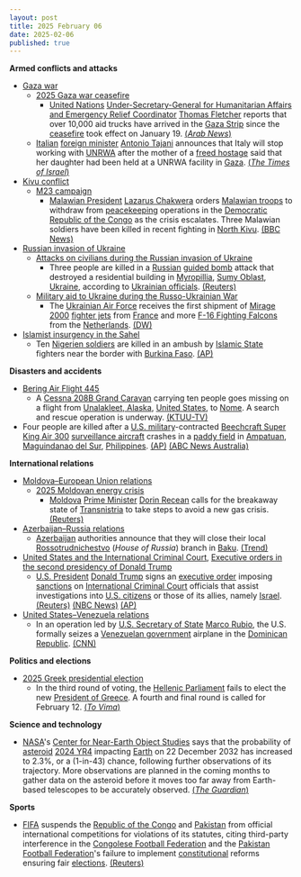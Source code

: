 ```yaml
---
layout: post
title: 2025 February 06
date: 2025-02-06
published: true
---
```



**Armed conflicts and attacks**

* [Gaza war](https://en.wikipedia.org/wiki/Gaza_war "Gaza war")
  + [2025 Gaza war ceasefire](https://en.wikipedia.org/wiki/2025_Gaza_war_ceasefire "2025 Gaza war ceasefire")
    - [United Nations](https://en.wikipedia.org/wiki/United_Nations "United Nations") [Under-Secretary-General for Humanitarian Affairs and Emergency Relief Coordinator](https://en.wikipedia.org/wiki/Under-Secretary-General_for_Humanitarian_Affairs_and_Emergency_Relief_Coordinator "Under-Secretary-General for Humanitarian Affairs and Emergency Relief Coordinator") [Thomas Fletcher](https://en.wikipedia.org/wiki/Thomas_Fletcher_%28diplomat%29 "Thomas Fletcher (diplomat)") reports that over 10,000 aid trucks have arrived in the [Gaza Strip](https://en.wikipedia.org/wiki/Gaza_Strip "Gaza Strip") since the [ceasefire](https://en.wikipedia.org/wiki/Ceasefire "Ceasefire") took effect on January 19. [(*Arab News*)](https://www.arabnews.com/node/2589292/middle-east)
  + [Italian](https://en.wikipedia.org/wiki/Italy "Italy") [foreign minister](https://en.wikipedia.org/wiki/Minister_of_Foreign_Affairs_%28Italy%29 "Minister of Foreign Affairs (Italy)") [Antonio Tajani](https://en.wikipedia.org/wiki/Antonio_Tajani "Antonio Tajani") announces that Italy will stop working with [UNRWA](https://en.wikipedia.org/wiki/UNRWA "UNRWA") after the mother of a [freed hostage](https://en.wikipedia.org/wiki/Gaza_war_hostage_crisis "Gaza war hostage crisis") said that her daughter had been held at a UNRWA facility in [Gaza](https://en.wikipedia.org/wiki/Gaza_Strip "Gaza Strip"). [(*The Times of Israel*)](https://www.timesofisrael.com/liveblog_entry/in-meeting-with-saar-top-italian-diplomat-says-rome-will-no-longer-work-with-unrwa/)
* [Kivu conflict](https://en.wikipedia.org/wiki/Kivu_conflict "Kivu conflict")
  + [M23 campaign](https://en.wikipedia.org/wiki/M23_campaign_%282022%E2%80%93present%29 "M23 campaign (2022–present)")
    - [Malawian President](https://en.wikipedia.org/wiki/President_of_Malawi "President of Malawi") [Lazarus Chakwera](https://en.wikipedia.org/wiki/Lazarus_Chakwera "Lazarus Chakwera") orders [Malawian troops](https://en.wikipedia.org/wiki/Malawian_Defence_Force "Malawian Defence Force") to withdraw from [peacekeeping](https://en.wikipedia.org/wiki/Peacekeeping "Peacekeeping") operations in the [Democratic Republic of the Congo](https://en.wikipedia.org/wiki/Democratic_Republic_of_the_Congo "Democratic Republic of the Congo") as the crisis escalates. Three Malawian soldiers have been killed in recent fighting in [North Kivu](https://en.wikipedia.org/wiki/North_Kivu "North Kivu"). [(BBC News)](https://www.bbc.co.uk/news/articles/c0m1jmdr4jgo)
* [Russian invasion of Ukraine](https://en.wikipedia.org/wiki/Russian_invasion_of_Ukraine "Russian invasion of Ukraine")
  + [Attacks on civilians during the Russian invasion of Ukraine](https://en.wikipedia.org/wiki/Attacks_on_civilians_during_the_Russian_invasion_of_Ukraine "Attacks on civilians during the Russian invasion of Ukraine")
    - Three people are killed in a [Russian](https://en.wikipedia.org/wiki/Russia "Russia") [guided bomb](https://en.wikipedia.org/wiki/Guided_bomb "Guided bomb") attack that destroyed a residential building in [Myropillia](https://en.wikipedia.org/wiki/Myropillia "Myropillia"), [Sumy Oblast](https://en.wikipedia.org/wiki/Sumy_Oblast "Sumy Oblast"), [Ukraine](https://en.wikipedia.org/wiki/Ukraine "Ukraine"), according to [Ukrainian officials](https://en.wikipedia.org/wiki/Ukrainian_Prosecutor_General "Ukrainian Prosecutor General"). [(Reuters)](https://www.reuters.com/world/europe/russian-strike-ukraines-sumy-region-kills-3-officials-say-2025-02-07/)
  + [Military aid to Ukraine during the Russo-Ukrainian War](https://en.wikipedia.org/wiki/List_of_military_aid_to_Ukraine_during_the_Russo-Ukrainian_War "List of military aid to Ukraine during the Russo-Ukrainian War")
    - The [Ukrainian Air Force](https://en.wikipedia.org/wiki/Ukrainian_Air_Force "Ukrainian Air Force") receives the first shipment of [Mirage 2000](https://en.wikipedia.org/wiki/Dassault_Mirage_2000 "Dassault Mirage 2000") [fighter jets](https://en.wikipedia.org/wiki/Fighter_jet "Fighter jet") from [France](https://en.wikipedia.org/wiki/France "France") and more [F-16 Fighting Falcons](https://en.wikipedia.org/wiki/General_Dynamics_F-16_Fighting_Falcon "General Dynamics F-16 Fighting Falcon") from the [Netherlands](https://en.wikipedia.org/wiki/Netherlands "Netherlands"). [(DW)](https://www.dw.com/en/ukraine-receives-french-and-dutch-fighter-jets/a-71530786)
* [Islamist insurgency in the Sahel](https://en.wikipedia.org/wiki/Islamist_insurgency_in_the_Sahel "Islamist insurgency in the Sahel")
  + Ten [Nigerien soldiers](https://en.wikipedia.org/wiki/Niger_Armed_Forces "Niger Armed Forces") are killed in an ambush by [Islamic State](https://en.wikipedia.org/wiki/Islamic_State_%E2%80%93_Sahel_Province "Islamic State – Sahel Province") fighters near the border with [Burkina Faso](https://en.wikipedia.org/wiki/Burkina_Faso "Burkina Faso"). [(AP)](https://apnews.com/article/niger-ambush-sahel-violence-army-islamic-state-1dcbbf12ac1eafb6af0be5063f673696)

**Disasters and accidents**

* [Bering Air Flight 445](https://en.wikipedia.org/wiki/Bering_Air_Flight_445 "Bering Air Flight 445")
  + A [Cessna 208B Grand Caravan](https://en.wikipedia.org/wiki/Cessna_208B_Grand_Caravan "Cessna 208B Grand Caravan") carrying ten people goes missing on a flight from [Unalakleet, Alaska](https://en.wikipedia.org/wiki/Unalakleet%2C_Alaska "Unalakleet, Alaska"), [United States](https://en.wikipedia.org/wiki/United_States "United States"), to [Nome](https://en.wikipedia.org/wiki/Nome%2C_Alaska "Nome, Alaska"). A search and rescue operation is underway. [(KTUU-TV)](https://www.alaskasnewssource.com/2025/02/07/report-possible-plane-with-10-onboard-down-near-nome/)
* Four people are killed after a [U.S. military](https://en.wikipedia.org/wiki/United_States_Armed_Forces "United States Armed Forces")-contracted [Beechcraft Super King Air 300](https://en.wikipedia.org/wiki/Beechcraft_Super_King_Air_300 "Beechcraft Super King Air 300") [surveillance aircraft](https://en.wikipedia.org/wiki/Surveillance_aircraft "Surveillance aircraft") crashes in a [paddy field](https://en.wikipedia.org/wiki/Paddy_field "Paddy field") in [Ampatuan](https://en.wikipedia.org/wiki/Ampatuan%2C_Maguindanao_del_Sur "Ampatuan, Maguindanao del Sur"), [Maguindanao del Sur](https://en.wikipedia.org/wiki/Maguindanao_del_Sur "Maguindanao del Sur"), [Philippines](https://en.wikipedia.org/wiki/Philippines "Philippines"). [(AP)](https://apnews.com/article/philippines-plane-crash-us-military-24ff90663ffec8033361d26fb9ac17db) [(ABC News Australia)](https://www.abc.net.au/news/2025-02-07/us-contracted-light-plane-crash-kills-four-in-philippines/104907506)

**International relations**

* [Moldova–European Union relations](https://en.wikipedia.org/wiki/Moldova%E2%80%93European_Union_relations "Moldova–European Union relations")
  + [2025 Moldovan energy crisis](https://en.wikipedia.org/wiki/2025_Moldovan_energy_crisis "2025 Moldovan energy crisis")
    - [Moldova](https://en.wikipedia.org/wiki/Moldova "Moldova") [Prime Minister](https://en.wikipedia.org/wiki/Prime_Minister_of_Moldova "Prime Minister of Moldova") [Dorin Recean](https://en.wikipedia.org/wiki/Dorin_Recean "Dorin Recean") calls for the breakaway state of [Transnistria](https://en.wikipedia.org/wiki/Transnistria "Transnistria") to take steps to avoid a new gas crisis. [(Reuters)](https://www.reuters.com/world/europe/moldova-pm-says-separatist-region-must-take-steps-avoid-new-gas-crisis-2025-02-06/)
* [Azerbaijan–Russia relations](https://en.wikipedia.org/wiki/Azerbaijan%E2%80%93Russia_relations "Azerbaijan–Russia relations")
  + [Azerbaijan](https://en.wikipedia.org/wiki/Azerbaijan "Azerbaijan") authorities announce that they will close their local [Rossotrudnichestvo](https://en.wikipedia.org/wiki/Rossotrudnichestvo "Rossotrudnichestvo") (*House of Russia*) branch in [Baku](https://en.wikipedia.org/wiki/Baku "Baku"). [(Trend)](https://en.trend.az/azerbaijan/society/4002469.html)
* [United States and the International Criminal Court](https://en.wikipedia.org/wiki/United_States_and_the_International_Criminal_Court "United States and the International Criminal Court"), [Executive orders in the second presidency of Donald Trump](https://en.wikipedia.org/wiki/List_of_executive_orders_in_the_second_presidency_of_Donald_Trump "List of executive orders in the second presidency of Donald Trump")
  + [U.S. President](https://en.wikipedia.org/wiki/U.S._President "U.S. President") [Donald Trump](https://en.wikipedia.org/wiki/Donald_Trump "Donald Trump") signs an [executive order](https://en.wikipedia.org/wiki/Executive_order "Executive order") imposing [sanctions](https://en.wikipedia.org/wiki/United_States_government_sanctions "United States government sanctions") on [International Criminal Court](https://en.wikipedia.org/wiki/International_Criminal_Court "International Criminal Court") officials that assist investigations into [U.S. citizens](https://en.wikipedia.org/wiki/U.S._citizens "U.S. citizens") or those of its allies, namely [Israel](https://en.wikipedia.org/wiki/Citizen_of_Israel "Citizen of Israel"). [(Reuters)](https://www.reuters.com/world/trump-impose-sanctions-international-criminal-court-2025-02-06/) [(NBC News)](https://www.nbcnews.com/politics/donald-trump/trump-executive-order-sanctioning-international-criminal-court-rcna191018) [(AP)](https://apnews.com/article/trump-icc-sanctions-israel-order-01beee050ae84d0d9eae66d00bc8ead9)
* [United States–Venezuela relations](https://en.wikipedia.org/wiki/United_States%E2%80%93Venezuela_relations "United States–Venezuela relations")
  + In an operation led by [U.S. Secretary of State](https://en.wikipedia.org/wiki/U.S._Secretary_of_State "U.S. Secretary of State") [Marco Rubio](https://en.wikipedia.org/wiki/Marco_Rubio "Marco Rubio"), the U.S. formally seizes a [Venezuelan government](https://en.wikipedia.org/wiki/Government_of_Venezuela "Government of Venezuela") airplane in the [Dominican Republic](https://en.wikipedia.org/wiki/Dominican_Republic "Dominican Republic"). [(CNN)](https://www.cnn.com/2025/02/06/politics/marco-rubio-dominican-republic-plane-latam-hnk-intl/index.html)

**Politics and elections**

* [2025 Greek presidential election](https://en.wikipedia.org/wiki/2025_Greek_presidential_election "2025 Greek presidential election")
  + In the third round of voting, the [Hellenic Parliament](https://en.wikipedia.org/wiki/Hellenic_Parliament "Hellenic Parliament") fails to elect the new [President of Greece](https://en.wikipedia.org/wiki/President_of_Greece "President of Greece"). A fourth and final round is called for February 12. [(*To Vima*)](https://www.tovima.com/uncategorized/tasoulas-falls-short-again-final-presidential-vote-set-for-february-12/)

**Science and technology**

* [NASA](https://en.wikipedia.org/wiki/NASA "NASA")'s [Center for Near-Earth Object Studies](https://en.wikipedia.org/wiki/Center_for_Near-Earth_Object_Studies "Center for Near-Earth Object Studies") says that the probability of [asteroid](https://en.wikipedia.org/wiki/Asteroid "Asteroid") [2024 YR4](https://en.wikipedia.org/wiki/2024_YR4 "2024 YR4") impacting [Earth](https://en.wikipedia.org/wiki/Earth "Earth") on 22 December 2032 has increased to 2.3%, or a (1-in-43) chance, following further observations of its trajectory. More observations are planned in the coming months to gather data on the asteroid before it moves too far away from Earth-based telescopes to be accurately observed. [(*The Guardian*)](https://www.theguardian.com/science/2025/feb/06/asteroid-impact-chances)

**Sports**

* [FIFA](https://en.wikipedia.org/wiki/FIFA "FIFA") suspends the [Republic of the Congo](https://en.wikipedia.org/wiki/Football_in_the_Republic_of_the_Congo "Football in the Republic of the Congo") and [Pakistan](https://en.wikipedia.org/wiki/Football_in_Pakistan "Football in Pakistan") from official international competitions for violations of its statutes, citing third-party interference in the [Congolese Football Federation](https://en.wikipedia.org/wiki/Congolese_Football_Federation "Congolese Football Federation") and the [Pakistan Football Federation](https://en.wikipedia.org/wiki/Pakistan_Football_Federation "Pakistan Football Federation")'s failure to implement [constitutional](https://en.wikipedia.org/wiki/Constitution_of_Pakistan "Constitution of Pakistan") reforms ensuring fair [elections](https://en.wikipedia.org/wiki/Elections_in_Pakistan "Elections in Pakistan"). [(Reuters)](https://www.reuters.com/sports/soccer/fifa-suspends-congo-republic-pakistan-2025-02-07/)
